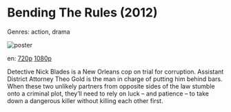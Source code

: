 # Bending The Rules (2012)

Genres: action, drama

![poster](http://image.tmdb.org/t/p/w500/fnvhEgXMlQyqCLOwOV7aGCGulsT.jpg)

en:
  [720p](magnet:?xt=urn:btih:54A468609C762119A34B701F5CAE39CEA5055252&tr=udp://glotorrents.pw:6969/announce&tr=udp://tracker.opentrackr.org:1337/announce&tr=udp://torrent.gresille.org:80/announce&tr=udp://tracker.openbittorrent.com:80&tr=udp://tracker.coppersurfer.tk:6969&tr=udp://tracker.leechers-paradise.org:6969&tr=udp://p4p.arenabg.ch:1337&tr=udp://tracker.internetwarriors.net:1337)
  [1080p](magnet:?xt=urn:btih:74F696F5372322C6C273DC4F009F2B6AD63417EA&tr=udp://glotorrents.pw:6969/announce&tr=udp://tracker.opentrackr.org:1337/announce&tr=udp://torrent.gresille.org:80/announce&tr=udp://tracker.openbittorrent.com:80&tr=udp://tracker.coppersurfer.tk:6969&tr=udp://tracker.leechers-paradise.org:6969&tr=udp://p4p.arenabg.ch:1337&tr=udp://tracker.internetwarriors.net:1337)
  


Detective Nick Blades is a New Orleans cop on trial for corruption. Assistant District Attorney Theo Gold is the man in charge of putting him behind bars. When these two unlikely partners from opposite sides of the law stumble onto a criminal plot, they’ll need to rely on luck – and patience – to take down a dangerous killer without killing each other first.
